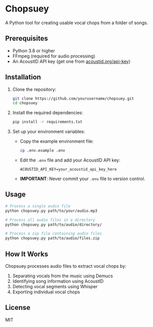 # Chopsuey

A Python tool for creating usable vocal chops from a folder of songs.

## Prerequisites

- Python 3.8 or higher
- FFmpeg (required for audio processing)
- An AcoustID API key (get one from [acoustid.org/api-key](https://acoustid.org/api-key))

## Installation

1. Clone the repository:
   ```bash
   git clone https://github.com/yourusername/chopsuey.git
   cd chopsuey
   ```

2. Install the required dependencies:
   ```bash
   pip install -r requirements.txt
   ```

3. Set up your environment variables:
   - Copy the example environment file:
     ```bash
     cp .env.example .env
     ```
   - Edit the `.env` file and add your AcoustID API key:
     ```
     ACOUSTID_API_KEY=your_acoustid_api_key_here
     ```
   - **IMPORTANT**: Never commit your `.env` file to version control.

## Usage

```bash
# Process a single audio file
python chopsuey.py path/to/your/audio.mp3

# Process all audio files in a directory
python chopsuey.py path/to/audio/directory/

# Process a zip file containing audio files
python chopsuey.py path/to/audio/files.zip
```

## How It Works

Chopsuey processes audio files to extract vocal chops by:
1. Separating vocals from the music using Demucs
2. Identifying song information using AcoustID
3. Detecting vocal segments using Whisper
4. Exporting individual vocal chops

## License

MIT
